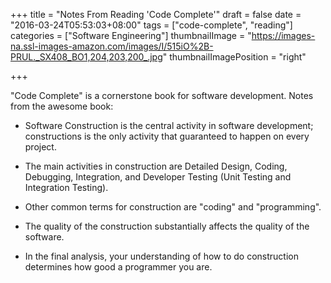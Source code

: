 +++
title = "Notes From Reading 'Code Complete'"
draft = false
date = "2016-03-24T05:53:03+08:00"
tags = ["code-complete", "reading"]
categories = ["Software Engineering"]
thumbnailImage = "https://images-na.ssl-images-amazon.com/images/I/515iO%2B-PRUL._SX408_BO1,204,203,200_.jpg"
thumbnailImagePosition = "right"

+++

"Code Complete" is a cornerstone book for software development. Notes from the awesome book:

* Software Construction is the central activity in software development; constructions is the only activity that guaranteed to happen on every project.

* The main activities in construction are Detailed Design, Coding, Debugging, Integration, and Developer Testing (Unit Testing and Integration Testing).

* Other common terms for construction are "coding" and "programming".

* The quality of the construction substantially affects the quality of the software.

* In the final analysis, your understanding of how to do construction determines how good a programmer you are.